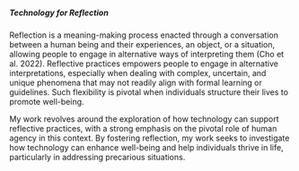 ##### *Technology for Reflection*

Reflection is a meaning-making process enacted through a conversation between a human being and their experiences, an object, or a situation, allowing people to engage in alternative ways of interpreting them (Cho et al. 2022). Reflective practices empowers people to engage in alternative interpretations, especially when dealing with complex, uncertain, and unique phenomena that may not readily align with formal learning or guidelines. Such flexibility is pivotal when individuals structure their lives to promote well-being.

My work revolves around the exploration of how technology can support reflective practices, with a strong emphasis on the pivotal role of human agency in this context. By fostering reflection, my work seeks to investigate how technology can enhance well-being and help individuals thrive in life, particularly in addressing precarious situations.
